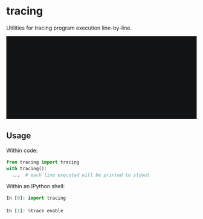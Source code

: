 # tracing

Utilities for tracing program execution line-by-line.

![demo](demo.gif)

## Usage

Within code:
```python
from tracing import tracing
with tracing():
  ...  # each line executed will be printed to stdout
```

Within an IPython shell:
```python
In [0]: import tracing

In [1]: %trace enable
```
